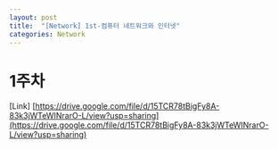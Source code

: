 ```yaml
---
layout: post
title:  "[Network] 1st-컴퓨터 네트워크와 인터넷"
categories: Network
---
```


# 1주차

[Link] [https://drive.google.com/file/d/15TCR78tBigFy8A-83k3jWTeWINrarO-L/view?usp=sharing](https://drive.google.com/file/d/15TCR78tBigFy8A-83k3jWTeWINrarO-L/view?usp=sharing)